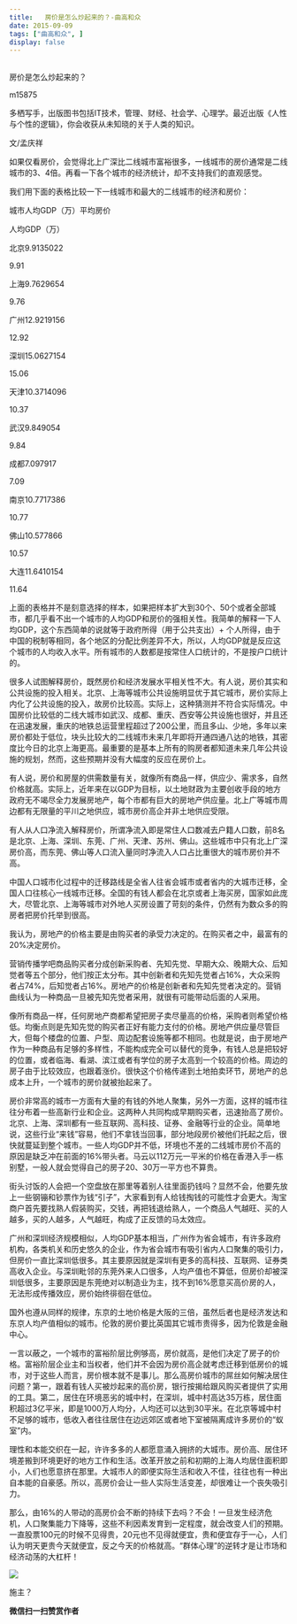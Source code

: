 ```yaml
---
title:   房价是怎么炒起来的？-曲高和众
date: 2015-09-09
tags: ["曲高和众", ]
display: false
---
```



## 



房价是怎么炒起来的？




m15875




多栖写手，出版图书包括IT技术，管理、财经、社会学、心理学。最近出版《人性与个性的逻辑》，你会收获从未知晓的关于人类的知识。


文/孟庆祥



如果仅看房价，会觉得北上广深比二线城市富裕很多，一线城市的房价通常是二线城市的3、4倍。再看一下各个城市的经济统计，却不支持我们的直观感觉。



我们用下面的表格比较一下一线城市和最大的二线城市的经济和房价：


<td width="73" valign="top" style="border-color: windowtext; border-width: 1px; padding: 0px 7px;">城市</td><td width="104" valign="top" style="border-top-color: windowtext; border-right-color: windowtext; border-bottom-color: windowtext; border-top-width: 1px; border-right-width: 1px; border-bottom-width: 1px; border-left-style: none; padding: 0px 7px;">人均GDP（万）</td><td width="85" valign="top" style="border-top-color: windowtext; border-right-color: windowtext; border-bottom-color: windowtext; border-top-width: 1px; border-right-width: 1px; border-bottom-width: 1px; border-left-style: none; padding: 0px 7px;">平均房价</td>

人均GDP（万）
<td width="73" valign="top" style="border-right-color: windowtext; border-bottom-color: windowtext; border-left-color: windowtext; border-right-width: 1px; border-bottom-width: 1px; border-left-width: 1px; border-top-style: none; padding: 0px 7px;">北京</td><td width="104" valign="top" style="border-top-style: none; border-left-style: none; border-bottom-color: windowtext; border-bottom-width: 1px; border-right-color: windowtext; border-right-width: 1px; padding: 0px 7px;">9.91</td><td width="85" valign="top" style="border-top-style: none; border-left-style: none; border-bottom-color: windowtext; border-bottom-width: 1px; border-right-color: windowtext; border-right-width: 1px; padding: 0px 7px;">35022</td>

9.91
<td width="73" valign="top" style="border-right-color: windowtext; border-bottom-color: windowtext; border-left-color: windowtext; border-right-width: 1px; border-bottom-width: 1px; border-left-width: 1px; border-top-style: none; padding: 0px 7px;">上海</td><td width="104" valign="top" style="border-top-style: none; border-left-style: none; border-bottom-color: windowtext; border-bottom-width: 1px; border-right-color: windowtext; border-right-width: 1px; padding: 0px 7px;">9.76</td><td width="85" valign="top" style="border-top-style: none; border-left-style: none; border-bottom-color: windowtext; border-bottom-width: 1px; border-right-color: windowtext; border-right-width: 1px; padding: 0px 7px;">29654</td>

9.76
<td width="73" valign="top" style="border-right-color: windowtext; border-bottom-color: windowtext; border-left-color: windowtext; border-right-width: 1px; border-bottom-width: 1px; border-left-width: 1px; border-top-style: none; padding: 0px 7px;">广州</td><td width="104" valign="top" style="border-top-style: none; border-left-style: none; border-bottom-color: windowtext; border-bottom-width: 1px; border-right-color: windowtext; border-right-width: 1px; padding: 0px 7px;">12.92</td><td width="85" valign="top" style="border-top-style: none; border-left-style: none; border-bottom-color: windowtext; border-bottom-width: 1px; border-right-color: windowtext; border-right-width: 1px; padding: 0px 7px;">19156</td>

12.92
<td width="73" valign="top" style="border-right-color: windowtext; border-bottom-color: windowtext; border-left-color: windowtext; border-right-width: 1px; border-bottom-width: 1px; border-left-width: 1px; border-top-style: none; padding: 0px 7px;">深圳</td><td width="104" valign="top" style="border-top-style: none; border-left-style: none; border-bottom-color: windowtext; border-bottom-width: 1px; border-right-color: windowtext; border-right-width: 1px; padding: 0px 7px;">15.06</td><td width="85" valign="top" style="border-top-style: none; border-left-style: none; border-bottom-color: windowtext; border-bottom-width: 1px; border-right-color: windowtext; border-right-width: 1px; padding: 0px 7px;">27154</td>

15.06
<td width="73" valign="top" style="border-right-color: windowtext; border-bottom-color: windowtext; border-left-color: windowtext; border-right-width: 1px; border-bottom-width: 1px; border-left-width: 1px; border-top-style: none; padding: 0px 7px;">天津</td><td width="104" valign="top" style="border-top-style: none; border-left-style: none; border-bottom-color: windowtext; border-bottom-width: 1px; border-right-color: windowtext; border-right-width: 1px; padding: 0px 7px;">10.37</td><td width="85" valign="top" style="border-top-style: none; border-left-style: none; border-bottom-color: windowtext; border-bottom-width: 1px; border-right-color: windowtext; border-right-width: 1px; padding: 0px 7px;">14096</td>

10.37
<td width="73" valign="top" style="border-right-color: windowtext; border-bottom-color: windowtext; border-left-color: windowtext; border-right-width: 1px; border-bottom-width: 1px; border-left-width: 1px; border-top-style: none; padding: 0px 7px;">武汉</td><td width="104" valign="top" style="border-top-style: none; border-left-style: none; border-bottom-color: windowtext; border-bottom-width: 1px; border-right-color: windowtext; border-right-width: 1px; padding: 0px 7px;">9.84</td><td width="85" valign="top" style="border-top-style: none; border-left-style: none; border-bottom-color: windowtext; border-bottom-width: 1px; border-right-color: windowtext; border-right-width: 1px; padding: 0px 7px;">9054</td>

9.84
<td width="73" valign="top" style="border-right-color: windowtext; border-bottom-color: windowtext; border-left-color: windowtext; border-right-width: 1px; border-bottom-width: 1px; border-left-width: 1px; border-top-style: none; padding: 0px 7px;">成都</td><td width="104" valign="top" style="border-top-style: none; border-left-style: none; border-bottom-color: windowtext; border-bottom-width: 1px; border-right-color: windowtext; border-right-width: 1px; padding: 0px 7px;">7.09</td><td width="85" valign="top" style="border-top-style: none; border-left-style: none; border-bottom-color: windowtext; border-bottom-width: 1px; border-right-color: windowtext; border-right-width: 1px; padding: 0px 7px;">7917</td>

7.09
<td width="73" valign="top" style="border-right-color: windowtext; border-bottom-color: windowtext; border-left-color: windowtext; border-right-width: 1px; border-bottom-width: 1px; border-left-width: 1px; border-top-style: none; padding: 0px 7px;">南京</td><td width="104" valign="top" style="border-top-style: none; border-left-style: none; border-bottom-color: windowtext; border-bottom-width: 1px; border-right-color: windowtext; border-right-width: 1px; padding: 0px 7px;">10.77</td><td width="85" valign="top" style="border-top-style: none; border-left-style: none; border-bottom-color: windowtext; border-bottom-width: 1px; border-right-color: windowtext; border-right-width: 1px; padding: 0px 7px;">17386</td>

10.77
<td width="73" valign="top" style="border-right-color: windowtext; border-bottom-color: windowtext; border-left-color: windowtext; border-right-width: 1px; border-bottom-width: 1px; border-left-width: 1px; border-top-style: none; padding: 0px 7px;">佛山</td><td width="104" valign="top" style="border-top-style: none; border-left-style: none; border-bottom-color: windowtext; border-bottom-width: 1px; border-right-color: windowtext; border-right-width: 1px; padding: 0px 7px;">10.57</td><td width="85" valign="top" style="border-top-style: none; border-left-style: none; border-bottom-color: windowtext; border-bottom-width: 1px; border-right-color: windowtext; border-right-width: 1px; padding: 0px 7px;">7866</td>

10.57
<td width="73" valign="top" style="border-right-color: windowtext; border-bottom-color: windowtext; border-left-color: windowtext; border-right-width: 1px; border-bottom-width: 1px; border-left-width: 1px; border-top-style: none; padding: 0px 7px;">大连</td><td width="104" valign="top" style="border-top-style: none; border-left-style: none; border-bottom-color: windowtext; border-bottom-width: 1px; border-right-color: windowtext; border-right-width: 1px; padding: 0px 7px;">11.64</td><td width="85" valign="top" style="border-top-style: none; border-left-style: none; border-bottom-color: windowtext; border-bottom-width: 1px; border-right-color: windowtext; border-right-width: 1px; padding: 0px 7px;">10154</td>

11.64



上面的表格并不是刻意选择的样本，如果把样本扩大到30个、50个或者全部城市，都几乎看不出一个城市的人均GDP和房价的强相关性。我简单的解释一下人均GDP，这个东西简单的说就等于政府所得（用于公共支出）+ 个人所得，由于中国的税制等相同，各个地区的分配比例差异不大，所以，人均GDP就是反应这个城市的人均收入水平。所有城市的人数都是按常住人口统计的，不是按户口统计的。



很多人试图解释房价，既然房价和经济发展水平相关性不大。有人说，房价其实和公共设施的投入相关。北京、上海等城市公共设施明显优于其它城市，房价实际上内化了公共设施的投入，故房价比较高。实际上，这种猜测并不符合实际情况。中国房价比较低的二线大城市如武汉、成都、重庆、西安等公共设施也很好，并且还在迅速发展，重庆的地铁总运营里程超过了200公里，而且多山、少地，多年以来房价都处于低位，块头比较大的二线城市未来几年即将开通四通八达的地铁，其密度比今日的北京上海更高。最重要的是基本上所有的购房者都知道未来几年公共设施的规划，然而，这些预期并没有大幅度的反应在房价上。



有人说，房价和房屋的供需数量有关，就像所有商品一样，供应少、需求多，自然价格就高。实际上，近年来在以GDP为目标，以土地财政为主要创收手段的地方政府无不竭尽全力发展房地产，每个市都有巨大的房地产供应量。北上广等城市周边都有无限量的平川之地供应，城市房价高企并非土地供应受限。



有人从人口净流入解释房价，所谓净流入即是常住人口数减去户籍人口数，前8名是北京、上海、深圳、东莞、广州、天津、苏州、佛山。这些城市中只有北上广深房价高，而东莞、佛山等人口流入量同时净流入人口占比重很大的城市房价并不高。



中国人口城市化过程中的迁移路线是全省人往省会城市或者省内的大城市迁移，全国人口往核心一线城市迁移。全国的有钱人都会在北京或者上海买房，国家如此庞大，尽管北京、上海等城市对外地人买房设置了苛刻的条件，仍然有为数众多的购房者把房价托举到很高。



我认为，房地产的价格主要是由购买者的承受力决定的。在购买者之中，最富有的20%决定房价。



营销传播学吧商品购买者分成创新采购者、先知先觉、早期大众、晚期大众、后知觉者等五个部分，他们按正太分布。其中创新者和先知先觉者占16%，大众采购者占74%，后知觉者占16%。房地产的价格是创新者和先知先觉者决定的。营销曲线认为一种商品一旦被先知先觉者采用，就很有可能带动后面的人采用。



像所有商品一样，任何房地产商都希望把房子卖尽量高的价格，采购者则希望价格低。均衡点则是先知先觉的购买者正好有能力支付的价格。房地产供应量尽管巨大，但每个楼盘的位置、户型、周边配套设施等都不相同。也就是说，由于房地产作为一种商品有足够的多样性，不能构成完全可以替代的竞争，有钱人总是把较好的位置，或者临海、看湖、滨江或者有学位的房子太高到一个较高的价格。周边的房子由于比较效应，也跟着涨价。很快这个价格传递到土地拍卖环节，房地产的总成本上升，一个城市的房价就被抬起来了。



房价非常高的城市一方面有大量的有钱的外地人聚集，另外一方面，这样的城市往往分布着一些高新行业和企业。这两种人共同构成早期购买者，迅速抬高了房价。北京、上海、深圳都有一些互联网、高科技、证券、金融等行业的企业。简单地说，这些行业“来钱”容易，他们不拿钱当回事，部分地段房价被他们托起之后，很快就蔓延到整个城市。一些人均GDP并不低，环境也不差的二线城市房价不高的原因是缺乏冲在前面的16%带头者。马云以112万元一平米的价格在香港入手一栋别墅，一般人就会觉得自己的房子20、30万一平方也不算贵。



街头讨饭的人会把一个空盘放在那里等着别人往里面扔钱吗？显然不会，他要先放上一些钢镚和钞票作为钱“引子”，大家看到有人给钱掏钱的可能性才会更大。淘宝商户首先要找熟人假装购买，交钱，再把钱退给熟人，一个商品人气越旺、买的人越多，买的人越多，人气越旺，构成了正反馈的马太效应。



广州和深圳经济规模相似，人均GDP基本相当，广州作为省会城市，有许多政府机构，各类机关和历史悠久的企业，作为省会城市有吸引省内人口聚集的吸引力，但房价一直比深圳低很多。其主要原因就是深圳有更多的高科技、互联网、证券类高收入企业。与深圳毗邻的东莞外来人口很多，人均产值也不算低，但房价却被深圳低很多，主要原因是东莞绝对以制造业为主，找不到16%愿意买高价房的人，无法形成传播效应，房价始终徘徊在低位。



国外也遵从同样的规律，东京的土地价格是大阪的三倍，虽然后者也是经济发达和东京人均产值相似的城市。伦敦的房价要比英国其它城市贵得多，因为伦敦是金融中心。



一言以蔽之，一个城市的富裕阶层比例够高，房价就高，是他们决定了房子的价格。富裕阶层企业主和当权者，他们并不会因为房价高企就考虑迁移到低房价的城市，对于这些人而言，房价根本就不是事儿。那么高房价城市的屌丝如何解决居住问题？第一，跟着有钱人买被炒起来的高价房，银行按揭给跟风购买者提供了实用的工具。第二，居住在环境恶劣的城中村，在深圳，城中村高达35万栋，居住面积超过3亿平米，即是1000万人均分，人均还可以达到30平米。在北京等城中村不足够的城市，低收入者往往居住在边远郊区或者地下室被隔离成许多房价的“蚁室”内。



理性和本能交织在一起，许许多多的人都愿意涌入拥挤的大城市。房价高、居住环境差搬到环境更好的地方工作和生活。改革开放之前和初期的上海人均居住面积即小，人们也愿意挤在那里。大城市人的即便实际生活和收入不佳，往往也有一种出自本能的自豪感。所以，高房价会让一些人实际生活变差，却很难让一个丧失吸引力。



那么，由16%的人带动的高房价会不断的持续下去吗？不会！一旦发生经济危机，人口聚集能力下降等，这些不利因素发育到一定程度，就会改变人们的预期。一直股票100元的时候不见得贵，20元也不见得就便宜，贵和便宜存于一心，人们认为明天更贵今天就便宜，反之今天的价格就高。“群体心理”的逆转才是让市场和经济动荡的大杠杆！





<img data-s="300,640" data-type="jpeg" src="http://mmbiz.qpic.cn/mmbiz/fxGMiaL5Zj1j8078jfvDtJo7fUS24zfgmfc7nuCJAM6Cic1x9xDX4w4YX0uDaiarWT6uKXbBHsHVrkrzg1qo4ic27Q/0?wx_fmt=jpeg" data-ratio="1" data-w="430"/>

施主？


**微信扫一扫赞赏作者**